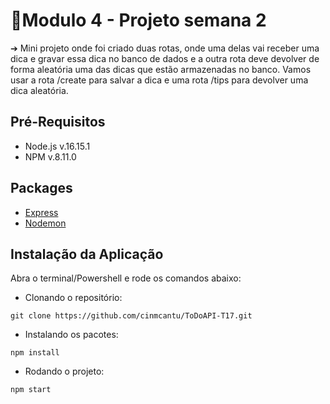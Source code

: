 # 📂Modulo 4 - Projeto semana 2
➔ Mini projeto onde foi criado duas rotas, onde uma delas vai receber uma dica e
gravar essa dica no banco de dados e a outra rota deve devolver de forma
aleatória uma das dicas que estão armazenadas no banco. Vamos usar a rota
/create para salvar a dica e uma rota /tips para devolver uma dica aleatória.


## Pré-Requisitos

- Node.js v.16.15.1
- NPM v.8.11.0

## Packages

- [Express](https://expressjs.com/pt-br/)
- [Nodemon](https://www.npmjs.com/package/nodemon)


## Instalação da Aplicação

Abra o terminal/Powershell e rode os comandos abaixo:

- Clonando o repositório:
```
git clone https://github.com/cinmcantu/ToDoAPI-T17.git
```
- Instalando os pacotes:
```
npm install
```
- Rodando o projeto:
```
npm start
```



